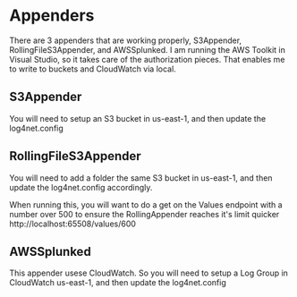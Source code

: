 ﻿# Appenders

There are 3 appenders that are working properly, S3Appender, RollingFileS3Appender, and AWSSplunked. I am running the AWS Toolkit in Visual 
Studio, so it takes care of the authorization pieces. That enables me to write to buckets and CloudWatch via local.

## S3Appender

You will need to setup an S3 bucket in us-east-1, and then update the log4net.config

## RollingFileS3Appender

You will need to add a folder the same S3 bucket in us-east-1, and then update the log4net.config accordingly.

When running this, you will want to do a get on the Values endpoint with a number over 500 to ensure the RollingAppender reaches
it's limit quicker  http://localhost:65508/values/600

## AWSSplunked

This appender usese CloudWatch. So you will need to setup a Log Group in CloudWatch us-east-1, and then update the log4net.config
